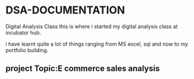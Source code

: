 # DSA-DOCUMENTATION

Digital Analysis Class this is where i started my digital analysis class at incubator hub.

i have learnt quite a lot of things ranging from MS excel, sql and now to my portfolio building.

## project Topic:E commerce sales analysis
